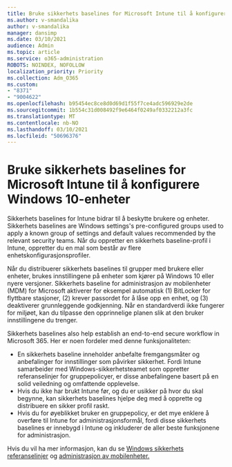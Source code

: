 ```yaml
---
title: Bruke sikkerhets baselines for Microsoft Intune til å konfigurere Windows 10-enheter
ms.author: v-smandalika
author: v-smandalika
manager: dansimp
ms.date: 03/10/2021
audience: Admin
ms.topic: article
ms.service: o365-administration
ROBOTS: NOINDEX, NOFOLLOW
localization_priority: Priority
ms.collection: Adm_O365
ms.custom:
- "8371"
- "9004622"
ms.openlocfilehash: b95454ec8ce8d0d69d1f55f7ce4adc596929e2de
ms.sourcegitcommit: 1b554c31d008492f9e6464f0249af0332212a3fc
ms.translationtype: MT
ms.contentlocale: nb-NO
ms.lasthandoff: 03/10/2021
ms.locfileid: "50696376"
---
```

# <a name="use-the-microsoft-intune-security-baselines-for-configuring-windows-10-devices"></a>Bruke sikkerhets baselines for Microsoft Intune til å konfigurere Windows 10-enheter

Sikkerhets baselines for Intune bidrar til å beskytte brukere og enheter. Sikkerhets baselines are Windows settings's pre-configured groups used to apply a known group of settings and default values recommended by the relevant security teams. Når du oppretter en sikkerhets baseline-profil i Intune, oppretter du en mal som består av flere enhetskonfigurasjonsprofiler.

Når du distribuerer sikkerhets baselines til grupper med brukere eller enheter, brukes innstillingene på enheter som kjører på Windows 10 eller nyere versjoner. Sikkerhets baseline for administrasjon av mobilenheter (MDM) for Microsoft aktiverer for eksempel automatisk (1) BitLocker for flyttbare stasjoner, (2) krever passordet for å låse opp en enhet, og (3) deaktiverer grunnleggende godkjenning. Når en standardverdi ikke fungerer for miljøet, kan du tilpasse den opprinnelige planen slik at den bruker innstillingene du trenger.

Sikkerhets baselines also help establish an end-to-end secure workflow in Microsoft 365. Her er noen fordeler med denne funksjonaliteten:
- En sikkerhets baseline inneholder anbefalte fremgangsmåter og anbefalinger for innstillinger som påvirker sikkerhet. Fordi Intune samarbeider med Windows-sikkerhetsteamet som oppretter referanselinjer for gruppepolicyer, er disse anbefalingene basert på en solid veiledning og omfattende opplevelse.
- Hvis du ikke har brukt Intune før, og du er usikker på hvor du skal begynne, kan sikkerhets baselines hjelpe deg med å opprette og distribuere en sikker profil raskt.
- Hvis du for øyeblikket bruker en gruppepolicy, er det mye enklere å overføre til Intune for administrasjonsformål, fordi disse sikkerhets baselines er innebygd i Intune og inkluderer de aller beste funksjonene for administrasjon.

Hvis du vil ha mer informasjon, kan du se [Windows sikkerhets referanselinjer](https://docs.microsoft.com/windows/security/threat-protection/windows-security-baselines) og [administrasjon av mobilenheter.](https://docs.microsoft.com/windows/client-management/mdm/)